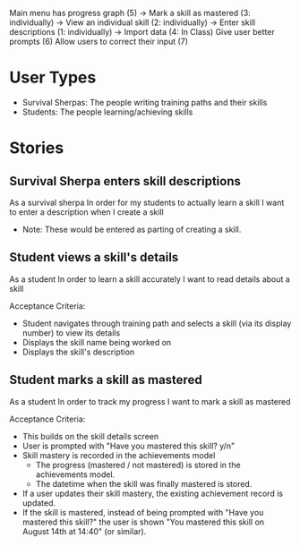 Main menu has progress graph (5)
  -> Mark a skill as mastered (3: individually)
    -> View an individual skill (2: individually)
      -> Enter skill descriptions (1: individually)
  -> Import data (4: In Class)
Give user better prompts (6)
Allow users to correct their input (7)

# User Types

* Survival Sherpas: The people writing training paths and their skills
* Students: The people learning/achieving skills

# Stories

## Survival Sherpa enters skill descriptions

As a survival sherpa
In order for my students to actually learn a skill
I want to enter a description when I create a skill

* Note: These would be entered as parting of creating a skill.

## Student views a skill's details

As a student
In order to learn a skill accurately
I want to read details about a skill

Acceptance Criteria:
* Student navigates through training path and selects a skill (via its display number) to view its details
* Displays the skill name being worked on
* Displays the skill's description

## Student marks a skill as mastered

As a student
In order to track my progress
I want to mark a skill as mastered

Acceptance Criteria:
* This builds on the skill details screen
* User is prompted with "Have you mastered this skill? y/n"
* Skill mastery is recorded in the achievements model
  * The progress (mastered / not mastered) is stored in the achievements model.
  * The datetime when the skill was finally mastered is stored.
* If a user updates their skill mastery, the existing achievement record is updated.
* If the skill is mastered, instead of being prompted with "Have you mastered this skill?" the user is shown "You mastered this skill on August 14th at 14:40" (or similar).
